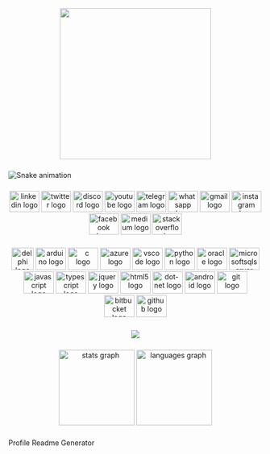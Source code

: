 <div align="center">
  <img height="300" src="https://i.ibb.co/xMCHbX6/Git-Gaitolini.jpg"  />
</div>

###

<img href="https://raw.githubusercontent.com/gaitolini/gaitolini/blob/output/snake.svg" alt="Snake animation" />

###

<div align="center">
  <img src="https://raw.githubusercontent.com/maurodesouza/profile-readme-generator/master/src/assets/icons/social/linkedin/default.svg" width="59" height="42" alt="linkedin logo"  />
  <img src="https://raw.githubusercontent.com/maurodesouza/profile-readme-generator/master/src/assets/icons/social/twitter/default.svg" width="59" height="42" alt="twitter logo"  />
  <img src="https://raw.githubusercontent.com/maurodesouza/profile-readme-generator/master/src/assets/icons/social/discord/default.svg" width="59" height="42" alt="discord logo"  />
  <img src="https://raw.githubusercontent.com/maurodesouza/profile-readme-generator/master/src/assets/icons/social/youtube/default.svg" width="59" height="42" alt="youtube logo"  />
  <img src="https://raw.githubusercontent.com/maurodesouza/profile-readme-generator/master/src/assets/icons/social/telegram/default.svg" width="59" height="42" alt="telegram logo"  />
  <img href="https://api.whatsapp.com/send?phone=+5547989164267&text=Ol%C3%A1,%20te%20achei%20no%20github"  src="https://raw.githubusercontent.com/maurodesouza/profile-readme-generator/master/src/assets/icons/social/whatsapp/default.svg" width="59" height="42" alt="whatsapp logo"  />
  <img src="https://raw.githubusercontent.com/maurodesouza/profile-readme-generator/master/src/assets/icons/social/gmail/default.svg" width="59" height="42" alt="gmail logo"  />
  <img src="https://raw.githubusercontent.com/maurodesouza/profile-readme-generator/master/src/assets/icons/social/instagram/default.svg" width="59" height="42" alt="instagram logo"  />
  <img src="https://raw.githubusercontent.com/maurodesouza/profile-readme-generator/master/src/assets/icons/social/facebook/default.svg" width="59" height="42" alt="facebook logo"  />
  <img src="https://raw.githubusercontent.com/maurodesouza/profile-readme-generator/master/src/assets/icons/social/medium/default.svg" width="59" height="42" alt="medium logo"  />
  <img src="https://raw.githubusercontent.com/maurodesouza/profile-readme-generator/master/src/assets/icons/social/stackoverflow/default.svg" width="59" height="42" alt="stackoverflow logo"  />
</div>

###

<div align="center">
  <img src="https://cdn-icons-png.flaticon.com/512/5968/5968252.png" height="44" width="44" alt="delphi logo"  />
  <img src="https://cdn.jsdelivr.net/gh/devicons/devicon/icons/arduino/arduino-original.svg" height="44" width="60" alt="arduino logo"  />
  <img src="https://cdn.jsdelivr.net/gh/devicons/devicon/icons/c/c-original.svg" height="44" width="60" alt="c logo"  />
  <img src="https://cdn.jsdelivr.net/gh/devicons/devicon/icons/azure/azure-original.svg" height="44" width="60" alt="azure logo"  />
  <img src="https://cdn.jsdelivr.net/gh/devicons/devicon/icons/vscode/vscode-original.svg" height="44" width="60" alt="vscode logo"  />
  <img src="https://cdn.jsdelivr.net/gh/devicons/devicon/icons/python/python-original.svg" height="44" width="60" alt="python logo"  />
  <img src="https://cdn.jsdelivr.net/gh/devicons/devicon/icons/oracle/oracle-original.svg" height="44" width="60" alt="oracle logo"  />
  <img src="https://cdn.jsdelivr.net/gh/devicons/devicon/icons/microsoftsqlserver/microsoftsqlserver-plain.svg" height="44" width="60" alt="microsoftsqlserver logo"  />
  <img src="https://cdn.jsdelivr.net/gh/devicons/devicon/icons/javascript/javascript-original.svg" height="44" width="60" alt="javascript logo"  />
  <img src="https://cdn.jsdelivr.net/gh/devicons/devicon/icons/typescript/typescript-original.svg" height="44" width="60" alt="typescript logo"  />
  <img src="https://cdn.jsdelivr.net/gh/devicons/devicon/icons/jquery/jquery-original.svg" height="44" width="60" alt="jquery logo"  />
  <img src="https://cdn.jsdelivr.net/gh/devicons/devicon/icons/html5/html5-original.svg" height="44" width="60" alt="html5 logo"  />
  <img src="https://cdn.jsdelivr.net/gh/devicons/devicon/icons/dot-net/dot-net-original.svg" height="44" width="60" alt="dot-net logo"  />
  <img src="https://cdn.jsdelivr.net/gh/devicons/devicon/icons/android/android-original.svg" height="44" width="60" alt="android logo"  />
  <img src="https://cdn.jsdelivr.net/gh/devicons/devicon/icons/git/git-original.svg" height="44" width="60" alt="git logo"  />
  <img src="https://cdn.jsdelivr.net/gh/devicons/devicon/icons/bitbucket/bitbucket-original.svg" height="44" width="60" alt="bitbucket logo"  />
  <img src="https://cdn.jsdelivr.net/gh/devicons/devicon/icons/github/github-original.svg" height="44" width="60" alt="github logo"  />
</div>

###

<div align="center">
  <img src="https://profile-counter.glitch.me/Gaitolini/count.svg?"  />
</div>

###

<div align="center">
  <img src="https://github-readme-stats.vercel.app/api?hide_title=true&hide_rank=false&show_icons=true&include_all_commits=true&count_private=true&disable_animations=true&theme=dracula&locale=en&hide_border=false&username=Gaitolini" height="150" alt="stats graph"  />
  <img src="https://github-readme-stats.vercel.app/api/top-langs?locale=pt-br&hide_title=false&layout=compact&card_width=320&langs_count=5&theme=dracula&hide_border=false&username=Gaitolini" height="150" alt="languages graph"  />
</div>

###
Profile Readme Generator
